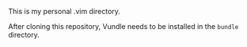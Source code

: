 This is my personal .vim directory.

After cloning this repository, Vundle needs to be installed in the `bundle` directory.

